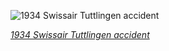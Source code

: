 
![1934 Swissair Tuttlingen accident](https://upload.wikimedia.org/wikipedia/commons/thumb/5/56/Nelly_Diener_cropped.jpg/525px-Nelly_Diener_cropped.jpg)

*[1934 Swissair Tuttlingen accident](https://wikipedia.org/wiki/File:Nelly_Diener_cropped.jpg)*
